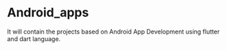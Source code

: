# Android_apps
It will contain the projects based on Android App Development using flutter and dart language.
